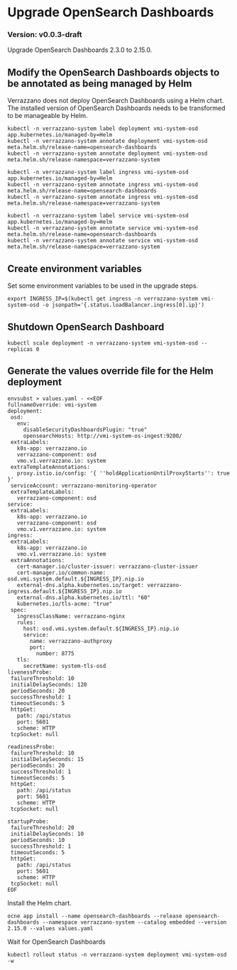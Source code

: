 # Upgrade OpenSearch Dashboards

### Version: v0.0.3-draft

Upgrade OpenSearch Dashboards 2.3.0 to 2.15.0.

## Modify the OpenSearch Dashboards objects to be annotated as being managed by Helm
Verrazzano does not deploy OpenSearch Dashboards using a Helm chart.
The installed version of OpenSearch Dashboards needs to be transformed to be manageable by Helm.

```text
kubectl -n verrazzano-system label deployment vmi-system-osd app.kubernetes.io/managed-by=Helm
kubectl -n verrazzano-system annotate deployment vmi-system-osd meta.helm.sh/release-name=opensearch-dashboards
kubectl -n verrazzano-system annotate deployment vmi-system-osd meta.helm.sh/release-namespace=verrazzano-system

kubectl -n verrazzano-system label ingress vmi-system-osd app.kubernetes.io/managed-by=Helm
kubectl -n verrazzano-system annotate ingress vmi-system-osd meta.helm.sh/release-name=opensearch-dashboards
kubectl -n verrazzano-system annotate ingress vmi-system-osd meta.helm.sh/release-namespace=verrazzano-system

kubectl -n verrazzano-system label service vmi-system-osd app.kubernetes.io/managed-by=Helm
kubectl -n verrazzano-system annotate service vmi-system-osd meta.helm.sh/release-name=opensearch-dashboards
kubectl -n verrazzano-system annotate service vmi-system-osd meta.helm.sh/release-namespace=verrazzano-system
```

## Create environment variables
Set some environment variables to be used in the upgrade steps.

 ```text
 export INGRESS_IP=$(kubectl get ingress -n verrazzano-system vmi-system-osd -o jsonpath='{.status.loadBalancer.ingress[0].ip}')
 ```

## Shutdown OpenSearch Dashboard

```text
kubectl scale deployment -n verrazzano-system vmi-system-osd --replicas 0
```

## Generate the values override file for the Helm deployment
 ```text
envsubst > values.yaml - <<EOF
fullnameOverride: vmi-system 
deployment:
  osd:
    env:
      disableSecurityDashboardsPlugin: "true"
      opensearchHosts: http://vmi-system-os-ingest:9200/
  extraLabels:
    k8s-app: verrazzano.io
    verrazzano-component: osd
    vmo.v1.verrazzano.io: system
  extraTemplateAnnotations:
    proxy.istio.io/config: '{ ''holdApplicationUntilProxyStarts'': true }'
  serviceAccount: verrazzano-monitoring-operator
  extraTemplateLabels:
    verrazzano-component: osd
service:
  extraLabels:
    k8s-app: verrazzano.io
    verrazzano-component: osd
    vmo.v1.verrazzano.io: system
ingress:
  extraLabels:
    k8s-app: verrazzano.io
    vmo.v1.verrazzano.io: system
  extraAnnotations:
    cert-manager.io/cluster-issuer: verrazzano-cluster-issuer
    cert-manager.io/common-name: osd.vmi.system.default.${INGRESS_IP}.nip.io
    external-dns.alpha.kubernetes.io/target: verrazzano-ingress.default.${INGRESS_IP}.nip.io
    external-dns.alpha.kubernetes.io/ttl: "60"
    kubernetes.io/tls-acme: "true"
  spec:
    ingressClassName: verrazzano-nginx
    rules:
      host: osd.vmi.system.default.${INGRESS_IP}.nip.io
      service:
        name: verrazzano-authproxy
        port:
          number: 8775
    tls:
      secretName: system-tls-osd
livenessProbe:
  failureThreshold: 10
  initialDelaySeconds: 120
  periodSeconds: 20
  successThreshold: 1
  timeoutSeconds: 5
  httpGet:
    path: /api/status
    port: 5601
    scheme: HTTP
  tcpSocket: null

readinessProbe:
  failureThreshold: 10
  initialDelaySeconds: 15
  periodSeconds: 20
  successThreshold: 1
  timeoutSeconds: 5
  httpGet:
    path: /api/status
    port: 5601
    scheme: HTTP
  tcpSocket: null

startupProbe:
  failureThreshold: 20
  initialDelaySeconds: 10
  periodSeconds: 10
  successThreshold: 1
  timeoutSeconds: 5
  httpGet:
    path: /api/status
    port: 5601
    scheme: HTTP
  tcpSocket: null      
EOF
```

Install the Helm chart.
 ```text
 ocne app install --name opensearch-dashboards --release opensearch-dashboards --namespace verrazzano-system --catalog embedded --version 2.15.0 --values values.yaml
 ```

Wait for OpenSearch Dashboards
```text
kubectl rollout status -n verrazzano-system deployment vmi-system-osd -w
```

